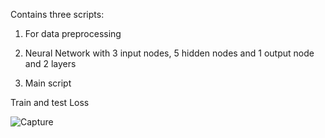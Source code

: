 Contains three scripts:

1. For data preprocessing

2. Neural Network with 3 input nodes, 5 hidden nodes and 1 output node and 2 layers

3. Main script 



Train and test Loss

![Capture](https://user-images.githubusercontent.com/47297221/74280838-52788880-4d43-11ea-8531-c531c7275195.PNG)
